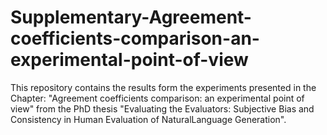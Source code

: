 # Supplementary-Agreement-coefficients-comparison-an-experimental-point-of-view

This repository contains the results form the experiments presented in the Chapter: "Agreement coefficients comparison: an experimental point of view" from the PhD thesis "Evaluating the Evaluators: Subjective Bias and Consistency in Human Evaluation of NaturalLanguage Generation".
